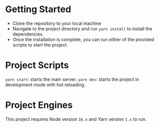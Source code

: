# Getting Started

-  Clone the repository to your local machine
-  Navigate to the project directory and run `yarn install` to install the dependencies.
-  Once the installation is complete, you can run either of the provided scripts to start the project.

# Project Scripts

`yarn start`: starts the main server.
`yarn dev`: starts the project in development mode with hot reloading.

# Project Engines

This project requires Node version `16.x` and Yarn version `1.x` to run.
